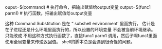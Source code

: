 ouput=$(command)        # 执行命令，把输出赋值给output变量
output=$(func1 parm1)   # 执行函数，把输出赋值给output变量


这种 Command Substitution 是在 “ subshell environment‘ 里面执行， 估计是在子进程还是什么环境里面执行的，所以设置的环境变量
不会被当前环境继承。   只能改成 不用这种方式执行函数了，直接func1 parm1 调用，然后子啊func1里面使用全局变量来传递返回值。
shell的脚本总是会遇到很奇怪的问题。
